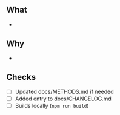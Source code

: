 ## What
-

## Why
-

## Checks
- [ ] Updated docs/METHODS.md if needed
- [ ] Added entry to docs/CHANGELOG.md
- [ ] Builds locally (`npm run build`)
